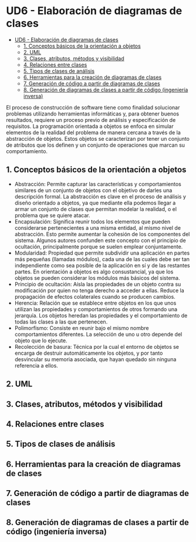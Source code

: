 # UD6 - Elaboración de diagramas de clases

- [UD6 - Elaboración de diagramas de clases](#ud6---elaboración-de-diagramas-de-clases)
  - [1. Conceptos básicos de la orientación a objetos](#1-conceptos-básicos-de-la-orientación-a-objetos)
  - [2. UML](#2-uml)
  - [3. Clases, atributos, métodos y visibilidad](#3-clases-atributos-métodos-y-visibilidad)
  - [4. Relaciones entre clases](#4-relaciones-entre-clases)
  - [5. Tipos de clases de análisis](#5-tipos-de-clases-de-análisis)
  - [6. Herramientas para la creación de diagramas de clases](#6-herramientas-para-la-creación-de-diagramas-de-clases)
  - [7. Generación de código a partir de diagramas de clases](#7-generación-de-código-a-partir-de-diagramas-de-clases)
  - [8. Generación de diagramas de clases a partir de código (ingeniería inversa)](#8-generación-de-diagramas-de-clases-a-partir-de-código-ingeniería-inversa)

El proceso de construcción de software tiene como finalidad solucionar problemas utilizando herramientas informáticas y, para obtener buenos resultados, requiere un proceso previo de análisis y especificación de requisitos. La programación orientada a objetos se enfoca en simular elementos de la realidad del problema de manera cercana a través de la abstracción de objetos. Estos objetos se caracterizan por tener un conjunto de atributos que los definen y un conjunto de operaciones que marcan su comportamiento.

## 1. Conceptos básicos de la orientación a objetos


- Abstracción: Permite capturar las características y comportamientos similares de un conjunto de objetos con el objetivo de darles una descripción formal. La abstracción es clave en el proceso de análisis y diseño orientado a objetos, ya que mediante ella podemos llegar a armar un conjunto de clases que permitan modelar la realidad, o el problema que se quiere atacar.
- Encapsulación: Significa reunir todos los elementos que pueden considerarse pertenecientes a una misma entidad, al mismo nivel de abstracción. Esto permite aumentar la cohesión de los componentes del sistema. Algunos autores confunden este concepto con el principio de ocultación, principalmente porque se suelen emplear conjuntamente.
- Modularidad: Propiedad que permite subdividir una aplicación en partes más pequeñas (llamadas módulos), cada una de las cuales debe ser tan independiente como sea posible de la aplicación en sí y de las restantes partes. En orientación a objetos es algo consustancial, ya que los objetos se pueden considerar los módulos más básicos del sistema.
- Principio de ocultación: Aísla las propiedades de un objeto contra su modificación por quien no tenga derecho a acceder a ellas. Reduce la propagación de efectos colaterales cuando se producen cambios.
- Herencia: Relación que se establece entre objetos en los que unos utilizan las propiedades y comportamientos de otros formando una jerarquía. Los objetos heredan las propiedades y el comportamiento de todas las clases a las que pertenecen.
- Polimorfismo: Consiste en reunir bajo el mismo nombre comportamientos diferentes. La selección de uno u otro depende del objeto que lo ejecute.
- Recolección de basura: Técnica por la cual el entorno de objetos se encarga de destruir automáticamente los objetos, y por tanto desvincular su memoria asociada, que hayan quedado sin ninguna referencia a ellos.

## 2. UML


## 3. Clases, atributos, métodos y visibilidad


## 4. Relaciones entre clases


## 5. Tipos de clases de análisis


## 6. Herramientas para la creación de diagramas de clases


## 7. Generación de código a partir de diagramas de clases


## 8. Generación de diagramas de clases a partir de código (ingeniería inversa)

